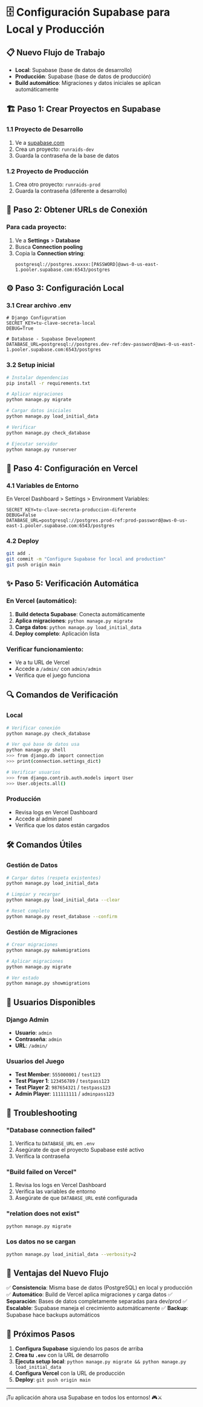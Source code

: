 # 🗄️ Configuración Supabase para Local y Producción

## 📋 Nuevo Flujo de Trabajo

- **Local**: Supabase (base de datos de desarrollo)
- **Producción**: Supabase (base de datos de producción)
- **Build automático**: Migraciones y datos iniciales se aplican automáticamente

## 🏗️ Paso 1: Crear Proyectos en Supabase

### 1.1 Proyecto de Desarrollo
1. Ve a [supabase.com](https://supabase.com)
2. Crea un proyecto: `runraids-dev`
3. Guarda la contraseña de la base de datos

### 1.2 Proyecto de Producción
1. Crea otro proyecto: `runraids-prod`
2. Guarda la contraseña (diferente a desarrollo)

## 🔧 Paso 2: Obtener URLs de Conexión

### Para cada proyecto:
1. Ve a **Settings** > **Database**
2. Busca **Connection pooling**
3. Copia la **Connection string**:
   ```
   postgresql://postgres.xxxxx:[PASSWORD]@aws-0-us-east-1.pooler.supabase.com:6543/postgres
   ```

## ⚙️ Paso 3: Configuración Local

### 3.1 Crear archivo .env
```env
# Django Configuration
SECRET_KEY=tu-clave-secreta-local
DEBUG=True

# Database - Supabase Development
DATABASE_URL=postgresql://postgres.dev-ref:dev-password@aws-0-us-east-1.pooler.supabase.com:6543/postgres
```

### 3.2 Setup inicial
```bash
# Instalar dependencias
pip install -r requirements.txt

# Aplicar migraciones
python manage.py migrate

# Cargar datos iniciales
python manage.py load_initial_data

# Verificar
python manage.py check_database

# Ejecutar servidor
python manage.py runserver
```

## 🚀 Paso 4: Configuración en Vercel

### 4.1 Variables de Entorno
En Vercel Dashboard > Settings > Environment Variables:

```
SECRET_KEY=tu-clave-secreta-produccion-diferente
DEBUG=False
DATABASE_URL=postgresql://postgres.prod-ref:prod-password@aws-0-us-east-1.pooler.supabase.com:6543/postgres
```

### 4.2 Deploy
```bash
git add .
git commit -m "Configure Supabase for local and production"
git push origin main
```

## ✨ Paso 5: Verificación Automática

### En Vercel (automático):
1. **Build detecta Supabase**: Conecta automáticamente
2. **Aplica migraciones**: `python manage.py migrate`
3. **Carga datos**: `python manage.py load_initial_data`
4. **Deploy completo**: Aplicación lista

### Verificar funcionamiento:
- Ve a tu URL de Vercel
- Accede a `/admin/` con `admin/admin`
- Verifica que el juego funciona

## 🔍 Comandos de Verificación

### Local
```bash
# Verificar conexión
python manage.py check_database

# Ver qué base de datos usa
python manage.py shell
>>> from django.db import connection
>>> print(connection.settings_dict)

# Verificar usuarios
>>> from django.contrib.auth.models import User
>>> User.objects.all()
```

### Producción
- Revisa logs en Vercel Dashboard
- Accede al admin panel
- Verifica que los datos están cargados

## 🛠️ Comandos Útiles

### Gestión de Datos
```bash
# Cargar datos (respeta existentes)
python manage.py load_initial_data

# Limpiar y recargar
python manage.py load_initial_data --clear

# Reset completo
python manage.py reset_database --confirm
```

### Gestión de Migraciones
```bash
# Crear migraciones
python manage.py makemigrations

# Aplicar migraciones
python manage.py migrate

# Ver estado
python manage.py showmigrations
```

## 👤 Usuarios Disponibles

### Django Admin
- **Usuario**: `admin`
- **Contraseña**: `admin`
- **URL**: `/admin/`

### Usuarios del Juego
- **Test Member**: `555000001` / `test123`
- **Test Player 1**: `123456789` / `testpass123`
- **Test Player 2**: `987654321` / `testpass123`
- **Admin Player**: `111111111` / `adminpass123`

## 🚨 Troubleshooting

### "Database connection failed"
1. Verifica tu `DATABASE_URL` en `.env`
2. Asegúrate de que el proyecto Supabase esté activo
3. Verifica la contraseña

### "Build failed on Vercel"
1. Revisa los logs en Vercel Dashboard
2. Verifica las variables de entorno
3. Asegúrate de que `DATABASE_URL` esté configurada

### "relation does not exist"
```bash
python manage.py migrate
```

### Los datos no se cargan
```bash
python manage.py load_initial_data --verbosity=2
```

## 📝 Ventajas del Nuevo Flujo

✅ **Consistencia**: Misma base de datos (PostgreSQL) en local y producción
✅ **Automático**: Build de Vercel aplica migraciones y carga datos
✅ **Separación**: Bases de datos completamente separadas para dev/prod
✅ **Escalable**: Supabase maneja el crecimiento automáticamente
✅ **Backup**: Supabase hace backups automáticos

## 🎯 Próximos Pasos

1. **Configura Supabase** siguiendo los pasos de arriba
2. **Crea tu `.env`** con la URL de desarrollo
3. **Ejecuta setup local**: `python manage.py migrate && python manage.py load_initial_data`
4. **Configura Vercel** con la URL de producción
5. **Deploy**: `git push origin main`

---

¡Tu aplicación ahora usa Supabase en todos los entornos! 🎮⚔️
